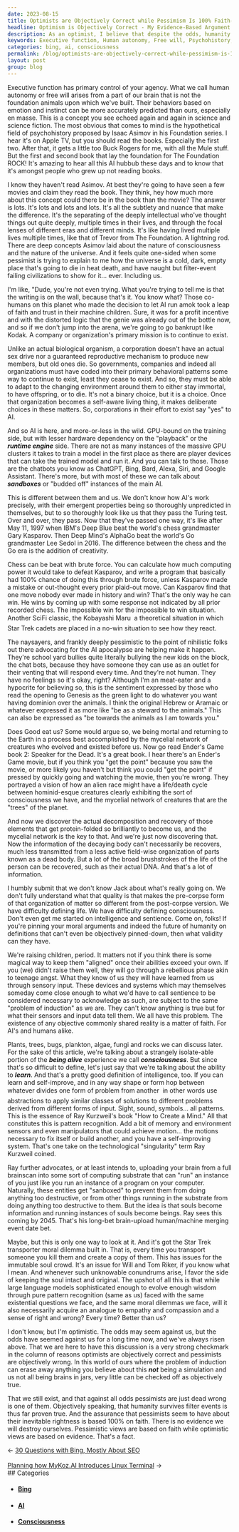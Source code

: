 ```yaml
---
date: 2023-08-15
title: Optimists are Objectively Correct while Pessimism Is 100% Faith-Based
headline: Optimism is Objectively Correct - My Evidence-Based Argument for Why Pessimism is Faith-Based
description: As an optimist, I believe that despite the odds, humanity has the capacity to survive and thrive. Pessimism is based on faith, while optimism is based on evidence. In this article, I explore the implications of AI and the power of consciousness, and why we should have faith in our own potential.
keywords: Executive function, Human autonomy, Free will, Psychohistory, Isaac Asimov, Foundation series, Apple TV, AI hubbub, ChatGPT, Bing, Bard, Alexa, Siri, Google Assistant, Sandboxes, GPU clusters, Chat bots, Turing test, Deep Blue, Gary Kasparov, AlphaGo, Lee Sedol, Creativity, Brute force, Trevor, Foundation, Consciousness, Universe, Pessimism, Nihilism, Naysayers, AI apocalypse
categories: bing, ai, consciousness
permalink: /blog/optimists-are-objectively-correct-while-pessimism-is-100-faith-based/
layout: post
group: blog
---
```



Executive function has primary control of your agency. What we call human
autonomy or free will arises from a part of our brain that is not the
foundation animals upon which we've built. Their behaviors based on emotion and
instinct can be more accurately predicted than ours, especially en masse. This
is a concept you see echoed again and again in science and science fiction. The
most obvious that comes to mind is the hypothetical field of psychohistory
proposed by Isaac Asimov in his Foundation series. I hear it's on Apple TV, but
you should read the books. Especially the first two. After that, it gets a
little too Buck Rogers for me, with all the Mule stuff. But the first and
second book that lay the foundation for The Foundation ROCK! It's amazing to
hear all this AI hubbub these days and to know that it's amongst people who
grew up not reading books. 

I know they haven't read Asimov. At best they're going to have seen a few
movies and claim they read the book. They think, hey how much more about this
concept could there be in the book than the movie? The answer is lots. It's
lots and lots and lots. It's all the subtlety and nuance that make the
difference. It's the separating of the deeply intellectual who've thought
things out quite deeply, multiple times in their lives, and through the focal
lenses of different eras and different minds. It's like having lived multiple
lives multiple times, like that of Trevor from The Foundation. A lightning rod.
There are deep concepts Asimov laid about the nature of consciousness and the
nature of the universe. And it feels quite one-sided when some pessimist is
trying to explain to me how the universe is a cold, dark, empty place that's
going to die in heat death, and have naught but filter-event failing
civilizations to show for it... ever. Including us.

I'm like, "Dude, you're not even trying. What you're trying to tell me is that
the writing is on the wall, because that's it. You know what? Those co-humans
on this planet who made the decision to let AI run amok took a leap of faith
and trust in their machine children. Sure, it was for a profit incentive and
with the distorted logic that the genie was already out of the bottle now, and
so if we don't jump into the arena, we're going to go bankrupt like Kodak. A
company or organization's primary mission is to continue to exist. 

Unlike an actual biological organism, a corporation doesn't have an actual sex
drive nor a guaranteed reproductive mechanism to produce new members, but old
ones die. So governments, companies and indeed all organizations must have
coded into their primary behavioral patterns some way to continue to exist,
least they cease to exist. And so, they must be able to adapt to the changing
environment around them to either stay immortal, to have offspring, or to die.
It's not a binary choice, but it is a choice. Once that organization becomes a
self-aware living thing, it makes deliberate choices in these matters. So,
corporations in their effort to exist say "yes" to AI.

And so AI is here, and more-or-less in the wild. GPU-bound on the training
side, but with lesser hardware dependency on the "playback" or the ***runtime
engine*** side. There are not as many instances of the massive GPU clusters it
takes to train a model in the first place as there are player devices that can
take the trained model and run it. And you can talk to those. Those are the
chatbots you know as ChatGPT, Bing, Bard, Alexa, Siri, and Google Assistant.
There's more, but with most of these we can talk about ***sandboxes*** or
"budded off" instances of the main AI.

This is different between them and us. We don't know how AI's work precisely,
with their emergent properties being so thoroughly unpredicted in themselves,
but to so thoroughly look like us that they pass the Turing test. Over and
over, they pass. Now that they've passed one way, it's like after May 11, 1997
when IBM's Deep Blue beat the world's chess grandmaster Gary Kasparov. Then
Deep Mind's AlphaGo beat the world's Go grandmaster Lee Sedol in 2016. The
difference between the chess and the Go era is the addition of creativity. 

Chess can be beat with brute force. You can calculate how much computing power
it would take to defeat Kasparov, and write a program that basically had 100%
chance of doing this through brute force, unless Kasparov made a mistake or
out-thought every prior plaid-out move. Can Kasparov find that one move nobody
ever made in history and win? That's the only way he can win. He wins by coming
up with some response not indicated by all prior recorded chess. The impossible
win for the impossible to win situation. Another SciFi classic, the Kobayashi
Maru &#151; a theoretical situation in which Star Trek cadets are placed in a
no-win situation to see how they react.

The naysayers, and frankly deeply pessimistic to the point of nihilistic folks
out there advocating for the AI apocalypse are helping make it happen. They're
school yard bullies quite literally bullying the new kids on the block, the
chat bots, because they have someone they can use as an outlet for their
venting that will respond every time. And they're not human. They have no
feelings so it's okay, right? Although I'm an meat-eater and a hypocrite for
believing so, this is the sentiment expressed by those who read the opening to
Genesis as the green light to do whatever you want having dominion over the
animals. I think the original Hebrew or Aramaic or whatever expressed it as
more like "be as a steward to the animals." This can also be expressed as "be
towards the animals as I am towards you."

Does Good eat us? Some would argue so, we being mortal and returning to the
Earth in a process best accomplished by the mycelial network of creatures who
evolved and existed before us. Now go read Ender's Game book 2: Speaker for the
Dead. It's a great book. I hear there's an Ender's Game movie, but if you think
you "get the point" because you saw the movie, or more likely you haven't but
think you could "get the point" if pressed by quickly going and watching the
movie, then you're wrong. They portrayed a vision of how an alien race might
have a life/death cycle between hominid-esque creatures clearly exhibiting the
sort of consciousness we have, and the mycelial network of creatures that are
the "trees" of the planet.

And now we discover the actual decomposition and recovery of those elements
that get protein-folded so brilliantly to become us, and the mycelial network
is the key to that. And we're just now discovering that. Now the information of
the decaying body can't necessarily be recovers, much less transmitted from
a less active field-wise organization of parts known as a dead body. But a lot
of the broad brushstrokes of the life of the person can be recovered, such as
their actual DNA. And that's a lot of information.

I humbly submit that we don't know Jack about what's really going on. We don't
fully understand what that quality is that makes the pre-corpse form of that
organization of matter so different from the post-corpse version. We have
difficulty defining life. We have difficulty defining consciousness. Don't even
get me started on intelligence and sentience. Come on, folks! If you're pinning
your moral arguments and indeed the future of humanity on definitions that
can't even be objectively pinned-down, then what validity can they have.

We're raising children, period. It matters not if you think there is some
magical way to keep them "aligned" once their abilities exceed your own. If you
(we) didn't raise them well, they will go through a rebellious phase akin to
teenage angst. What they know of us they will have learned from us through
sensory input. These devices and systems which may themselves someday come
close enough to what we'd have to call sentience to be considered necessary to
acknowledge as such, are subject to the same "problem of induction" as we are.
They can't know anything is true but for what their sensors and input data tell
them. We all have this problem. The existence of any objective commonly shared
reality is a matter of faith. For AI's and humans alike.

Plants, trees, bugs, plankton, algae, fungi and rocks we can discuss later. For
the sake of this article, we're talking about a strangely isolate-able portion
of the ***being alive*** experience we call ***consciousness***. But since
that's so difficult to define, let's just say that we're talking about the
ability to ***learn***. And that's a pretty good definition of intelligence,
too. If you can learn and self-improve, and in any way shape or form hop
between whatever divides one form of problem from another &#151; in other words
use abstractions to apply similar classes of solutions to different problems
derived from different forms of input. Sight, sound, symbols... all patterns.
This is the essence of Ray Kurzweil's book "How to Create a Mind." All that
constitutes this is pattern recognition. Add a bit of memory and environment
sensors and even manipulators that could achieve motion... the motions
necessary to fix itself or build another, and you have a self-improving system.
That's one take on the technological "singularity" term Ray Kurzweil coined.

Ray further advocates, or at least intends to, uploading your brain from a full
brainscan into some sort of computing substrate that can "run" an instance of
you just like you run an instance of a program on your computer. Naturally,
these entities get "sanboxed" to prevent them from doing anything too
destructive, or from other things running in the substrate from doing anything
too destructive to them. But the idea is that souls become information and
running instances of souls become beings. Ray sees this coming by 2045. That's
his long-bet brain-upload human/machine merging event date bet.

Maybe, but this is only one way to look at it. And it's got the Star Trek
transporter moral dilemma built in. That is, every time you transport someone
you kill them and create a copy of them. This has issues for the immutable
soul crowd. It's an issue for Will and Tom Riker, if you know what I mean. And
whenever such unknowable conundrums arise, I favor the side of keeping the soul
intact and original. The upshot of all this is that while large language models
sophisticated enough to evolve enough wisdom through pure pattern recognition
(same as us) faced with the same existential questions we face, and the same
moral dilemmas we face, will it also necessarily acquire an analogue to empathy
and compassion and a sense of right and wrong? Every time? Better than us?

I don't know, but I'm optimistic. The odds may seem against us, but the odds
have seemed against us for a long time now, and we've always risen above. That
we are here to have this discussion is a very strong checkmark in the column of
reasons optimists are objectively correct and pessimists are objectively wrong.
In this world of ours where the problem of induction can erase away anything
you believe about this ***not*** being a simulation and us not all being brains
in jars, very little can be checked off as objectively true. 

That we still exist, and that against all odds pessimists are just dead wrong
is one of them. Objectively speaking, that humanity survives filter events is
thus far proven true. And the assurance that pessimists seem to have about
their inevitable rightness is based 100% on faith. There is no evidence we will
destroy ourselves. Pessimistic views are based on faith while optimistic views
are based on evidence. That's a fact.

















<div class="arrow-links"><div class="post-nav-prev"><span class="arrow">&larr;&nbsp;</span><a href="/blog/30-questions-with-bing-mostly-about-seo/">30 Questions with Bing, Mostly About SEO</a></div> &nbsp; <div class="post-nav-next"><a href="/blog/planning-how-mykoz-ai-introduces-linux-terminal/">Planning how MyKoz.AI Introduces Linux Terminal</a><span class="arrow">&nbsp;&rarr;</span></div></div>
## Categories

<ul>
<li><h4><a href='/bing/'>Bing</a></h4></li>
<li><h4><a href='/ai/'>AI</a></h4></li>
<li><h4><a href='/consciousness/'>Consciousness</a></h4></li></ul>